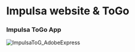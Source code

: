 # Impulsa website & ToGo
### Impulsa ToGo App
![ImpulsaToG_AdobeExpress](https://user-images.githubusercontent.com/58443251/233138890-a5d234a7-47b0-4bb0-af6d-abb33dc307d9.gif)
